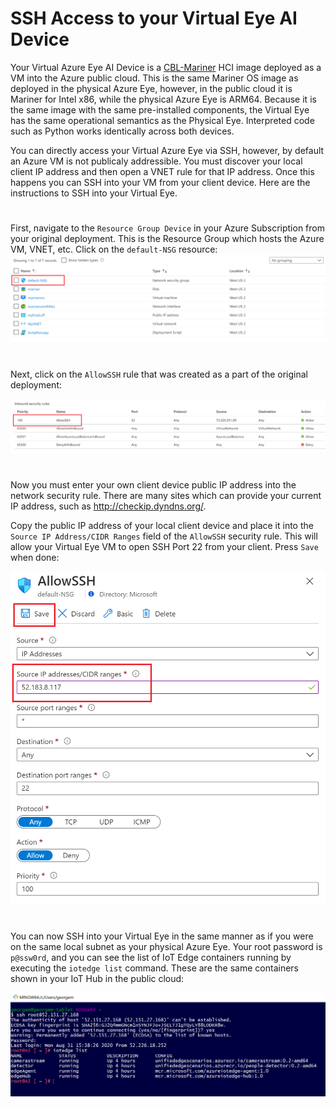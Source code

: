 # SSH Access to your Virtual Eye AI Device


Your Virtual Azure Eye AI Device is a 
[CBL-Mariner](https://github.com/microsoft/CBL-Mariner)
 HCI image deployed as a VM into the Azure public cloud. This is the same Mariner OS image as deployed in the physical Azure Eye, however, in the public cloud it is Mariner for Intel x86, while the physical Azure Eye is ARM64. Because it is the same image with the same pre-installed components, the Virtual Eye has the same operational semantics as the Physical Eye. Interpreted code such as Python works identically across both devices.


You can directly access your Virtual Azure Eye via SSH, however, by default an Azure VM is not publicaly addressible.  You must discover your local client IP address and then open a VNET rule for that IP address.  Once this happens you can SSH into your VM from your client device.  Here are the instructions to SSH into your Virtual Eye.

#


First, navigate to the `Resource Group Device` in your Azure Subscription from your original deployment. This is the Resource Group which hosts the Azure VM, VNET, etc. Click on the `default-NSG` resource:
![Eye VM](/docs/images/NSG.png)

#

Next, click on the `AllowSSH` rule that was created as a part of the original deployment:

![Eye VM](/docs/images/Allow-SSH.png)

#

Now you must enter your own client device public IP address into the network security rule. There are many sites which can provide your current IP address, such as http://checkip.dyndns.org/.

Copy the public IP address of your local client device and place it into the `Source IP Address/CIDR Ranges` field of the `AllowSSH` security rule. This will allow your Virtual Eye VM to open SSH Port 22 from your client.  Press `Save` when done:

![Eye VM](/docs/images/Allow-SSH-Rule.png)

#

You can now SSH into your Virtual Eye in the same manner as if you were on the same local subnet as your physical Azure Eye.  Your root password is `p@ssw0rd`, and you can see the list of IoT Edge containers running by executing the `iotedge list` command.  These are the same containers shown in your IoT Hub in the public cloud:

![Eye VM](/docs/images/SSH-Bash.png)

